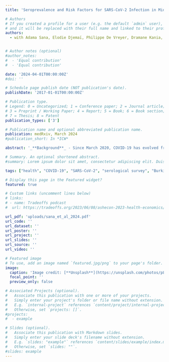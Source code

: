 ```yaml
---
title: 'Seroprevalence and Risk Factors for SARS-CoV-2 Infection in Middle-Sized Cities of Burkina Faso: A Descriptive Cross-Sectional Study'

# Authors
# If you created a profile for a user (e.g. the default `admin` user), write the username (folder name) here
# and it will be replaced with their full name and linked to their profile.
authors:
  - with Adama Sana, Elodie Djemaï, Philippe De Vreyer, Dramane Kania, Hermann Badolo and Abdramane Berthé [R&R PLOS ONE]


# Author notes (optional)
#author_notes:
#  - 'Equal contribution'
#  - 'Equal contribution'

date: '2024-04-01T00:00:00Z'
#doi: ''

# Schedule page publish date (NOT publication's date).
publishDate: '2017-01-01T00:00:00Z'

# Publication type.
# Legend: 0 = Uncategorized; 1 = Conference paper; 2 = Journal article;
# 3 = Preprint / Working Paper; 4 = Report; 5 = Book; 6 = Book section;
# 7 = Thesis; 8 = Patent
publication_types: ['3']

# Publication name and optional abbreviated publication name.
publication: medRxiv, March 2024
#publication_short: In *ICW*

abstract: '_**Background**_ - Since March 2020, COVID-19 has evolved from a localized outbreak to a global pandemic. We assessed the seroprevalence of COVID-19 in three towns in the Centre Sud region of Burkina Faso. _**Methods**_ - A population-based cross-sectional survey was conducted in three medium-sized towns in Burkina Faso's Centre Sud region, from June to July 2021. Subjects aged 16 or over at the time of the survey were considered for this seroprevalence study. The Biosynex COVID-19 BSS rapid test was used to detect immunoglobulin G (IgG) and immunoglobulin M (IgM) against SARS-CoV-2. A standardized questionnaire was also administered to collect additional information. _**Results**_ - A total of 2449 eligible participants (age ≥ 16 years) were identified. Serological tests for COVID-19 were performed in 2155 individuals. Finally, 2143 valid tests were retained and analyzed. Out of the entire sample, 246 positive tests were observed, corresponding to a prevalence of 11.48%. Prevalence was 9.35% (58 cases) in Kombissiri, 12.86% (80 cases) in Manga and 11.99% (108 cases) in Pô. By gender, 13.37% of women (164 cases) tested positive, and 8.95% of men (82 cases). Women accounted for 66.67% of all positive test subjects. The results show a significantly higher seroprevalence in women (P = 0.007), people over 55 years old (P = 0.004), overweight or obese people (P =0.026) and those with drinking water sources at home (0.013). _**Conclusions**_ - The results of this study show that the COVID-19 virus also circulates in the population of medium-sized towns in Burkina Faso, far more than is officially reported in the country. The study also highlighted the greater vulnerability of women to the epidemic, and the challenge of access to water in the face of diseases such as COVID-19. The preventive measures put in place to fight the pandemic must take these different factors into account.'

# Summary. An optional shortened abstract.
#summary: Lorem ipsum dolor sit amet, consectetur adipiscing elit. Duis posuere tellus ac convallis placerat. Proin tincidunt magna sed ex sollicitudin condimentum.

tags: ["health", "COVID-19", "SARS-CoV-2", "serological survey", "Burkina Faso"]

# Display this page in the Featured widget?
featured: true

# Custom links (uncomment lines below)
# links:
# - name: Tradeoffs podcast
#  url: https://tradeoffs.org/2023/06/08/ashecon-2023-health-economics/

url_pdf: 'uploads/sana_et_al_2024.pdf'
url_code: ''
url_dataset: ''
url_poster: ''
url_project: ''
url_slides: ''
url_source: ''
url_video: ''

# Featured image
# To use, add an image named `featured.jpg/png` to your page's folder.
image:
  caption: 'Image credit: [**Unsplash**](https://unsplash.com/photos/pLCdAaMFLTE)'
  focal_point: ''
  preview_only: false

# Associated Projects (optional).
#   Associate this publication with one or more of your projects.
#   Simply enter your project's folder or file name without extension.
#   E.g. `internal-project` references `content/project/internal-project/index.md`.
#   Otherwise, set `projects: []`.
#projects:
#  - example

# Slides (optional).
#   Associate this publication with Markdown slides.
#   Simply enter your slide deck's filename without extension.
#   E.g. `slides: "example"` references `content/slides/example/index.md`.
#   Otherwise, set `slides: ""`.
#slides: example
---
```


